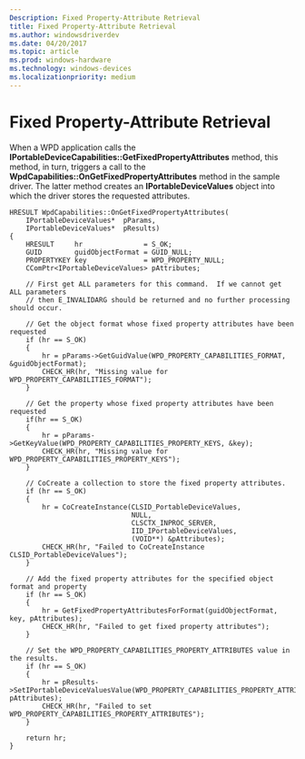 ```yaml
---
Description: Fixed Property-Attribute Retrieval
title: Fixed Property-Attribute Retrieval
ms.author: windowsdriverdev
ms.date: 04/20/2017
ms.topic: article
ms.prod: windows-hardware
ms.technology: windows-devices
ms.localizationpriority: medium
---
```


# Fixed Property-Attribute Retrieval


When a WPD application calls the **IPortableDeviceCapabilities::GetFixedPropertyAttributes** method, this method, in turn, triggers a call to the **WpdCapabilities::OnGetFixedPropertyAttributes** method in the sample driver. The latter method creates an **IPortableDeviceValues** object into which the driver stores the requested attributes.

```ManagedCPlusPlus
HRESULT WpdCapabilities::OnGetFixedPropertyAttributes(
    IPortableDeviceValues*  pParams,
    IPortableDeviceValues*  pResults)
{
    HRESULT     hr               = S_OK;
    GUID        guidObjectFormat = GUID_NULL;
    PROPERTYKEY key              = WPD_PROPERTY_NULL;
    CComPtr<IPortableDeviceValues> pAttributes;

    // First get ALL parameters for this command.  If we cannot get ALL parameters
    // then E_INVALIDARG should be returned and no further processing should occur.

    // Get the object format whose fixed property attributes have been requested
    if (hr == S_OK)
    {
        hr = pParams->GetGuidValue(WPD_PROPERTY_CAPABILITIES_FORMAT, &guidObjectFormat);
        CHECK_HR(hr, "Missing value for WPD_PROPERTY_CAPABILITIES_FORMAT");
    }

    // Get the property whose fixed property attributes have been requested
    if(hr == S_OK)
    {
        hr = pParams->GetKeyValue(WPD_PROPERTY_CAPABILITIES_PROPERTY_KEYS, &key);
        CHECK_HR(hr, "Missing value for WPD_PROPERTY_CAPABILITIES_PROPERTY_KEYS");
    }

    // CoCreate a collection to store the fixed property attributes.
    if (hr == S_OK)
    {
        hr = CoCreateInstance(CLSID_PortableDeviceValues,
                              NULL,
                              CLSCTX_INPROC_SERVER,
                              IID_IPortableDeviceValues,
                              (VOID**) &pAttributes);
        CHECK_HR(hr, "Failed to CoCreateInstance CLSID_PortableDeviceValues");
    }

    // Add the fixed property attributes for the specified object format and property
    if (hr == S_OK)
    {
        hr = GetFixedPropertyAttributesForFormat(guidObjectFormat, key, pAttributes);
        CHECK_HR(hr, "Failed to get fixed property attributes");
    }

    // Set the WPD_PROPERTY_CAPABILITIES_PROPERTY_ATTRIBUTES value in the results.
    if (hr == S_OK)
    {
        hr = pResults->SetIPortableDeviceValuesValue(WPD_PROPERTY_CAPABILITIES_PROPERTY_ATTRIBUTES, pAttributes);
        CHECK_HR(hr, "Failed to set WPD_PROPERTY_CAPABILITIES_PROPERTY_ATTRIBUTES");
    }

    return hr;
}
```

 

 




